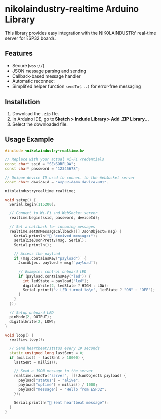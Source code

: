 # nikolaindustry-realtime Arduino Library

This library provides easy integration with the NIKOLAINDUSTRY real-time server for ESP32 boards.

## Features
- Secure (`wss://`)
- JSON message parsing and sending
- Callback-based message handler
- Automatic reconnect
- Simplified helper function `sendTo(...)` for error-free messaging

## Installation
1. Download the `.zip` file.
2. In Arduino IDE, go to **Sketch > Include Library > Add .ZIP Library...**
3. Select the downloaded file.

## Usage Example
```cpp
#include <nikolaindustry-realtime.h>

// Replace with your actual Wi-Fi credentials
const char* ssid = "SENSORFLOW";
const char* password = "12345678";

// Unique device ID used to connect to the WebSocket server
const char* deviceId = "esp32-demo-device-001";

nikolaindustryrealtime realtime;

void setup() {
  Serial.begin(115200);

  // Connect to Wi-Fi and WebSocket server
  realtime.begin(ssid, password, deviceId);

  // Set a callback for incoming messages
  realtime.setOnMessageCallback([](JsonObject& msg) {
    Serial.println("📩 Received message:");
    serializeJsonPretty(msg, Serial);
    Serial.println();

    // Access the payload
    if (msg.containsKey("payload")) {
      JsonObject payload = msg["payload"];

      // Example: control onboard LED
      if (payload.containsKey("led")) {
        int ledState = payload["led"];
        digitalWrite(2, ledState ? HIGH : LOW);
        Serial.printf("💡 LED turned %s\n", ledState ? "ON" : "OFF");
      }
    }
  });

  // Setup onboard LED
  pinMode(2, OUTPUT);
  digitalWrite(2, LOW);
}

void loop() {
  realtime.loop();

  // Send heartbeat/status every 10 seconds
  static unsigned long lastSent = 0;
  if (millis() - lastSent > 10000) {
    lastSent = millis();

    // Send a JSON message to the server
    realtime.sendTo("server", [](JsonObject& payload) {
      payload["status"] = "alive";
      payload["uptime"] = millis() / 1000;
      payload["message"] = "Hello from ESP32";
    });

    Serial.println("🚀 Sent heartbeat message");
  }
}

```
